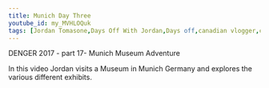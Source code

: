 ```yaml
---
title: Munich Day Three
youtube_id: my_MVHLOQuk
tags: [Jordan Tomasone,Days Off With Jordan,Days off,canadian vlogger,canadian travel vlogger,inspirational content,adventure lifestyle,munich,DENGER 2017,germany trip 2017,traveling munich,munich museum tour,touring a museum in munich,experience munich,munich musuem trip,museum adventure,canadian traveling in germany,museum tour video,munich germany,Jordan visits a museum in munich germany,museum exploration in munich]
---
```

DENGER 2017 - part 17- Munich Museum Adventure

In this video Jordan visits a Museum in Munich Germany and explores the various different exhibits.
